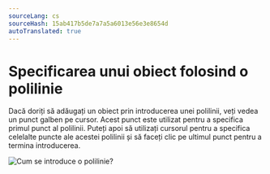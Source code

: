 ```yaml
---
sourceLang: cs
sourceHash: 15ab417b5de7a7a5a6013e56e3e8654d
autoTranslated: true
---
```


# Specificarea unui obiect folosind o polilinie

Dacă doriți să adăugați un obiect prin introducerea unei polilinii, veți vedea un punct galben pe cursor. Acest punct este utilizat pentru a specifica primul punct al polilinii. Puteți apoi să utilizați cursorul pentru a specifica celelalte puncte ale acestei polilinii și să faceți clic pe ultimul punct pentru a termina introducerea.

![Cum se introduce o polilinie?](img/insertPolyline.gif)